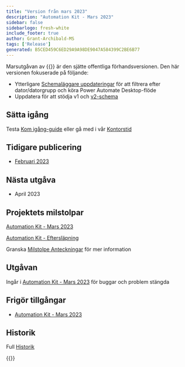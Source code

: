 ```yaml
---
title: "Version från mars 2023"
description: "Automation Kit - Mars 2023"
sidebar: false
sidebarlogo: fresh-white
include_footer: true
author: Grant-Archibald-MS
tags: ['Release']
generated: B5CED459C6ED29A9A98DE9047A584399C2BE6B77
---
```


Marsutgåvan av {{<product-name>}} är den sjätte offentliga förhandsversionen. Den här versionen fokuserade på följande:

- Ytterligare [Schemaläggare uppdateringar](/sv/features/scheduler) för att filtrera efter dator/datorgrupp och köra Power Automate Desktop-flöde
- Uppdatera för att stödja v1 och [v2-schema](https://learn.microsoft.com/en-us/power-automate/desktop-flows/schema)

## Sätta igång

Testa [Kom igång-guide](/sv/get-started) eller gå med i vår [Kontorstid](/sv/office-hours)

## Tidigare publicering

- [Februari 2023](/sv/releases/february-2023)

## Nästa utgåva

- April 2023

## Projektets milstolpar

[Automation Kit - Mars 2023](https://github.com/orgs/microsoft/projects/486/views/10)

[Automation Kit - Eftersläpning](https://github.com/orgs/microsoft/projects/486/views/1)

Granska [Milstolpe Anteckningar](/sv/releases/milestones) för mer information

## Utgåvan

Ingår i [Automation Kit - Mars 2023](https://github.com/microsoft/powercat-automation-kit/releases/tag/AutomationKit-March2023) för buggar och problem stängda

## Frigör tillgångar

- [Automation Kit - Mars 2023](https://github.com/microsoft/powercat-automation-kit/releases/tag/AutomationKit-March2023)

## Historik

Full [Historik](/sv/releases)

{{<questions name="/content/sv/releases/march-2023.json" completed="Tack för att du ger feedback" showNavigationButtons="false" locale="sv">}}
